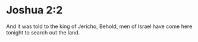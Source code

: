 # Joshua 2:2

And it was told to the king of Jericho, Behold, men of Israel have come here tonight to search out the land.
